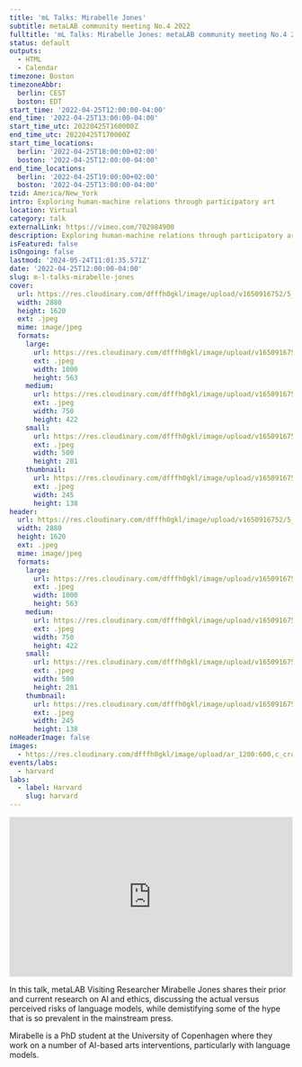 ```yaml
---
title: 'mL Talks: Mirabelle Jones'
subtitle: metaLAB community meeting No.4 2022
fulltitle: 'mL Talks: Mirabelle Jones: metaLAB community meeting No.4 2022'
status: default
outputs:
  - HTML
  - Calendar
timezone: Boston
timezoneAbbr:
  berlin: CEST
  boston: EDT
start_time: '2022-04-25T12:00:00-04:00'
end_time: '2022-04-25T13:00:00-04:00'
start_time_utc: 20220425T160000Z
end_time_utc: 20220425T170000Z
start_time_locations:
  berlin: '2022-04-25T18:00:00+02:00'
  boston: '2022-04-25T12:00:00-04:00'
end_time_locations:
  berlin: '2022-04-25T19:00:00+02:00'
  boston: '2022-04-25T13:00:00-04:00'
tzid: America/New_York
intro: Exploring human-machine relations through participatory art
location: Virtual
category: talk
externalLink: https://vimeo.com/702984900
description: Exploring human-machine relations through participatory art
isFeatured: false
isOngoing: false
lastmod: '2024-05-24T11:01:35.571Z'
date: '2022-04-25T12:00:00-04:00'
slug: m-l-talks-mirabelle-jones
cover:
  url: https://res.cloudinary.com/dfffh0gkl/image/upload/v1650916752/5_AFB_6_F53_235_D_4_DF_2_A098_A65_A9_FF_18_A8_A_1_201_a_bc7cfb8a70.jpg
  width: 2880
  height: 1620
  ext: .jpeg
  mime: image/jpeg
  formats:
    large:
      url: https://res.cloudinary.com/dfffh0gkl/image/upload/v1650916753/large_5_AFB_6_F53_235_D_4_DF_2_A098_A65_A9_FF_18_A8_A_1_201_a_bc7cfb8a70.jpg
      ext: .jpeg
      width: 1000
      height: 563
    medium:
      url: https://res.cloudinary.com/dfffh0gkl/image/upload/v1650916753/medium_5_AFB_6_F53_235_D_4_DF_2_A098_A65_A9_FF_18_A8_A_1_201_a_bc7cfb8a70.jpg
      ext: .jpeg
      width: 750
      height: 422
    small:
      url: https://res.cloudinary.com/dfffh0gkl/image/upload/v1650916753/small_5_AFB_6_F53_235_D_4_DF_2_A098_A65_A9_FF_18_A8_A_1_201_a_bc7cfb8a70.jpg
      ext: .jpeg
      width: 500
      height: 281
    thumbnail:
      url: https://res.cloudinary.com/dfffh0gkl/image/upload/v1650916752/thumbnail_5_AFB_6_F53_235_D_4_DF_2_A098_A65_A9_FF_18_A8_A_1_201_a_bc7cfb8a70.jpg
      ext: .jpeg
      width: 245
      height: 138
header:
  url: https://res.cloudinary.com/dfffh0gkl/image/upload/v1650916752/5_AFB_6_F53_235_D_4_DF_2_A098_A65_A9_FF_18_A8_A_1_201_a_bc7cfb8a70.jpg
  width: 2880
  height: 1620
  ext: .jpeg
  mime: image/jpeg
  formats:
    large:
      url: https://res.cloudinary.com/dfffh0gkl/image/upload/v1650916753/large_5_AFB_6_F53_235_D_4_DF_2_A098_A65_A9_FF_18_A8_A_1_201_a_bc7cfb8a70.jpg
      ext: .jpeg
      width: 1000
      height: 563
    medium:
      url: https://res.cloudinary.com/dfffh0gkl/image/upload/v1650916753/medium_5_AFB_6_F53_235_D_4_DF_2_A098_A65_A9_FF_18_A8_A_1_201_a_bc7cfb8a70.jpg
      ext: .jpeg
      width: 750
      height: 422
    small:
      url: https://res.cloudinary.com/dfffh0gkl/image/upload/v1650916753/small_5_AFB_6_F53_235_D_4_DF_2_A098_A65_A9_FF_18_A8_A_1_201_a_bc7cfb8a70.jpg
      ext: .jpeg
      width: 500
      height: 281
    thumbnail:
      url: https://res.cloudinary.com/dfffh0gkl/image/upload/v1650916752/thumbnail_5_AFB_6_F53_235_D_4_DF_2_A098_A65_A9_FF_18_A8_A_1_201_a_bc7cfb8a70.jpg
      ext: .jpeg
      width: 245
      height: 138
noHeaderImage: false
images:
  - https://res.cloudinary.com/dfffh0gkl/image/upload/ar_1200:600,c_crop/c_limit,h_1200,w_600/v1650916752/5_AFB_6_F53_235_D_4_DF_2_A098_A65_A9_FF_18_A8_A_1_201_a_bc7cfb8a70.jpg
events/labs:
  - harvard
labs:
  - label: Harvard
    slug: harvard
---
```

<div style="padding:56.25% 0 0 0;position:relative;"><iframe src="https://player.vimeo.com/video/702984900?h=25ec3ad035&amp;badge=0&amp;autopause=0&amp;player_id=0&amp;app_id=58479" frameborder="0" allow="autoplay; fullscreen; picture-in-picture" allowfullscreen style="position:absolute;top:0;left:0;width:100%;height:100%;" title="Mirabelle Jones || metaLAB community meeting 04_2022"></iframe></div><script src="https://player.vimeo.com/api/player.js"></script>

In this talk, metaLAB Visiting Researcher Mirabelle Jones shares their prior and current research on AI and ethics, discussing the actual versus perceived risks of language models, while demistifying some of the hype that is so prevalent in the mainstream press.

Mirabelle is a PhD student at the University of Copenhagen where they work on a number of AI-based arts interventions, particularly with language models. 